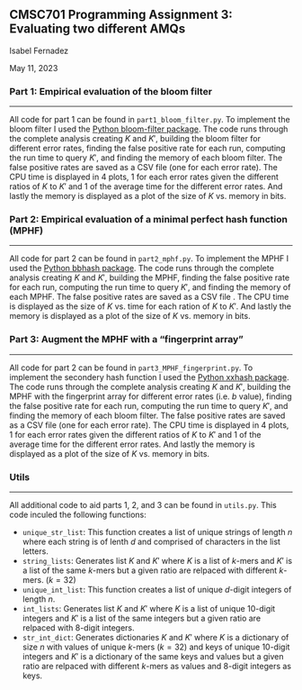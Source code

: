 ## CMSC701 Programming Assignment 3: Evaluating two different AMQsIsabel FernadezMay 11, 2023### Part 1: Empirical evaluation of the bloom filter***All code for part 1 can be found in `part1_bloom_filter.py`. To implement the bloom filter I used the [Python bloom-filter package](https://pypi.org/project/bloom-filter/).The code runs through the complete analysis creating $K$ and $K'$, building the bloom filter for different error rates, finding the false positive rate for each run,computing the run time to query $K'$, and finding the memory of each bloom filter. The false positive rates are saved as a CSV file (one for each error rate).The CPU time is displayed in 4 plots, 1 for each error rates given the different ratios of $K$ to $K'$ and 1 of the average time for the different error rates.And lastly the memory is displayed as a plot of the size of $K$ vs. memory in bits.### Part 2: Empirical evaluation of a minimal perfect hash function (MPHF)***All code for part 2 can be found in `part2_mphf.py`. To implement the MPHF I used the [Python bbhash package](https://pypi.org/project/bbhash/).The code runs through the complete analysis creating $K$ and $K'$, building the MPHF, finding the false positive rate for each run, computing the run time to query $K'$, and finding the memory of each MPHF. The false positive rates are saved as a CSV file . The CPU time is displayed as the size of $K$ vs. time for each ration of $K$ to $K'$. And lastly the memory is displayed as a plot of the size of $K$ vs. memory in bits.### Part 3: Augment the MPHF with a “fingerprint array”***All code for part 2 can be found in `part3_MPHF_fingerprint.py`. To implement the secondery hash function I used the [Python xxhash package](https://pypi.org/project/xxhash/).The code runs through the complete analysis creating $K$ and $K'$, building the MPHF with the fingerprint array for different error rates (i.e. $b$ value), finding the false positive rate for each run, computing the run time to query $K'$, and finding the memory of each bloom filter. The false positive rates are saved as a CSV file (one for each error rate). The CPU time is displayed in 4 plots, 1 for each error rates given the different ratios of $K$ to $K'$ and 1 of the average time for the different error rates. And lastly the memory is displayed as a plot of the size of $K$ vs. memory in bits.### Utils***All additional code to aid parts 1, 2, and 3 can be found in `utils.py`. This code inculed the following functions:* `unique_str_list`: This function creates a list of unique strings of length $n$ where each string is of lenth $d$ and comprised of characters in the list letters.* `string_lists`: Generates list $K$ and $K'$ where $K$ is a list of $k$-mers and $K'$ is a list of the same $k$-mers but a given ratio are relpaced with different $k$-mers. ($k = 32$)* `unique_int_list`: This function creates a list of unique $d$-digit integers of length $n$.* `int_lists`: Generates list $K$ and $K'$ where $K$ is a list of  unique 10-digit integers and $K'$ is a list of the same integers but a given ratio are relpaced with 8-digit integers.* `str_int_dict`: Generates dictionaries $K$ and $K'$ where $K$ is a dictionary of size $n$ with values of unique $k$-mers ($k=32$) and keys of unique 10-digit integers and $K'$ is a dictionary of the same keys and values but a given ratio are relpaced with different $k$-mers as values and $8$-digit integers as keys.
